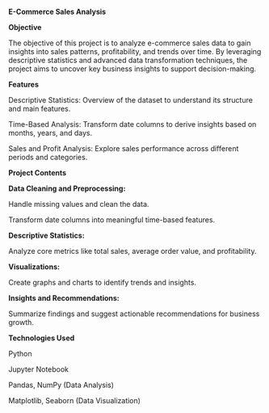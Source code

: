 **E-Commerce Sales Analysis**

**Objective**

The objective of this project is to analyze e-commerce sales data to gain insights into sales patterns, profitability, and trends over time. By leveraging descriptive statistics and advanced data transformation techniques, the project aims to uncover key business insights to support decision-making.

**Features**

Descriptive Statistics: Overview of the dataset to understand its structure and main features.

Time-Based Analysis: Transform date columns to derive insights based on months, years, and days.

Sales and Profit Analysis: Explore sales performance across different periods and categories.

**Project Contents**

**Data Cleaning and Preprocessing:**

Handle missing values and clean the data.

Transform date columns into meaningful time-based features.

**Descriptive Statistics:**

Analyze core metrics like total sales, average order value, and profitability.

**Visualizations:**

Create graphs and charts to identify trends and insights.

**Insights and Recommendations:**

Summarize findings and suggest actionable recommendations for business growth.

**Technologies Used**

Python

Jupyter Notebook

Pandas, NumPy (Data Analysis)

Matplotlib, Seaborn (Data Visualization)
